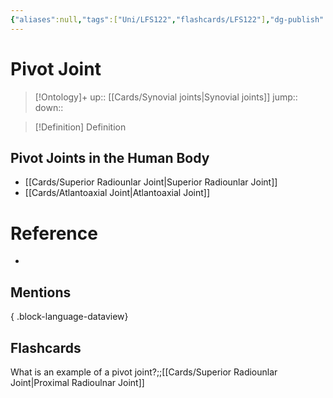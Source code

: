```yaml
---
{"aliases":null,"tags":["Uni/LFS122","flashcards/LFS122"],"dg-publish":true,"cards-deck":"University::LFS122","permalink":"/cards/pivot-joint/","dgPassFrontmatter":true}
---
```


# Pivot Joint

> [!Ontology]+
> up:: [[Cards/Synovial joints\|Synovial joints]]
> jump::
> down:: 

> [!Definition] Definition

## Pivot Joints in the Human Body

- [[Cards/Superior Radiounlar Joint\|Superior Radiounlar Joint]]
- [[Cards/Atlantoaxial Joint\|Atlantoaxial Joint]]

# Reference

- 

## Mentions


{ .block-language-dataview}

## Flashcards

What is an example of a pivot joint?;;[[Cards/Superior Radiounlar Joint\|Proximal Radioulnar Joint]]